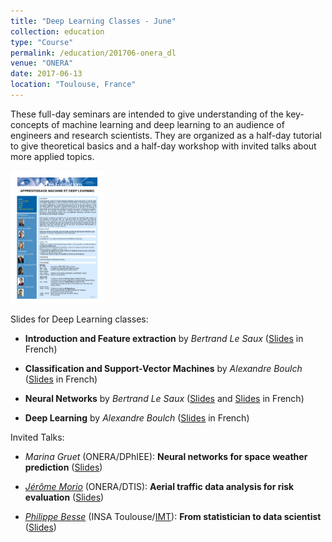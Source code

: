 ```yaml
---
title: "Deep Learning Classes - June"
collection: education
type: "Course"
permalink: /education/201706-onera_dl
venue: "ONERA"
date: 2017-06-13
location: "Toulouse, France"
---
```


These full-day seminars are intended to give understanding of the key-concepts of machine learning and deep learning to an audience of engineers and research scientists. They are organized as a half-day tutorial to give theoretical basics and a half-day workshop with invited talks about more applied topics.

[<img src="/images/education/DLDay_20170613_Toulouse_program.jpg" alt="Deep Learning Day 2017/06/13 program" width="150">](/files/education/DLDay_20170613_Toulouse_program.pdf)

Slides for Deep Learning classes:

* **Introduction and Feature extraction** by *Bertrand Le Saux* ([Slides](/files/education/DL2017_01_intro_data_extraction.pdf) in French)

* **Classification and Support-Vector Machines** by *Alexandre Boulch* ([Slides](/files/education/DL2017_02_AB_classification_supervisee.pdf) in French)

* **Neural Networks** by *Bertrand Le Saux* ([Slides](/files/education/DL2017_03_neural_nets.pdf) and [Slides](/files/education/DL2017_04_BLS_images.pdf) in French)

* **Deep Learning** by *Alexandre Boulch* ([Slides](/files//files/education/DL2017_05_AB_deep.pdf) in French)

Invited Talks:

* *Marina Gruet* (ONERA/DPhIEE): **Neural networks for space weather prediction** ([Slides](/files/education/gruet_reseaux-neurones-meteo-spatiale.pdf))

* [*Jérôme Morio*](http://www.onera.fr/en/staff/jerome-morio) (ONERA/DTIS): **Aerial traffic data analysis for risk evaluation** ([Slides](/files/education/morio_eval-risques-trafic-aerien.pdf))

* [*Philippe Besse*](https://www.math.univ-toulouse.fr/~besse/) (INSA Toulouse/[IMT](https://www.math.univ-toulouse.fr/?lang=en)): **From statistician to data scientist** ([Slides](/files/education/besse_GrossesDataOnera0617.pdf))

